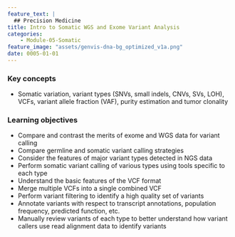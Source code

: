 ```yaml
---
feature_text: |
  ## Precision Medicine
title: Intro to Somatic WGS and Exome Variant Analysis
categories:
    - Module-05-Somatic
feature_image: "assets/genvis-dna-bg_optimized_v1a.png"
date: 0005-01-01
---
```


### Key concepts 
* Somatic variation, variant types (SNVs, small indels, CNVs, SVs, LOH), VCFs, variant allele fraction (VAF), purity estimation and tumor clonality

### Learning objectives
* Compare and contrast the merits of exome and WGS data for variant calling
* Compare germline and somatic variant calling strategies
* Consider the features of major variant types detected in NGS data
* Perform somatic variant calling of various types using tools specific to each type
* Understand the basic features of the VCF format
* Merge multiple VCFs into a single combined VCF
* Perform variant filtering to identify a high quality set of variants
* Annotate variants with respect to transcript annotations, population frequency, predicted function, etc.
* Manually review variants of each type to better understand how variant callers use read alignment data to identify variants

